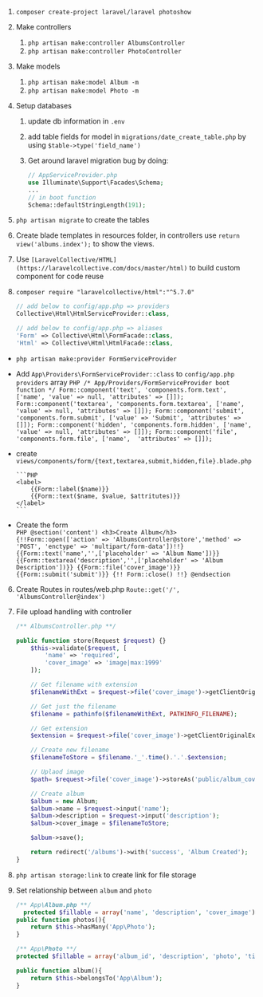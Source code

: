 
1. `composer create-project laravel/laravel photoshow`
2. Make controllers
	1. `php artisan make:controller AlbumsController`
	2. `php artisan make:controller PhotoController`
3. Make models
	1. `php artisan make:model Album -m`
	2. `php artisan make:model Photo -m`
4. Setup databases
	1. update db information in `.env`
	2. add table fields for model in `migrations/date_create_table.php` by using `$table->type('field_name')`
	3. Get around laravel migration bug by doing:

		```PHP
		// AppServiceProvider.php
		use Illuminate\Support\Facades\Schema;
		...
		// in boot function
		Schema::defaultStringLength(191);
		```
  4. `php artisan migrate` to create the tables

5. Create blade templates in resources folder, in controllers use `return view('albums.index');` to show the views.
  1. Use ` [LaravelCollective/HTML](https://laravelcollective.com/docs/master/html) ` to build custom component for code reuse
  2. `composer require "laravelcollective/html":"^5.7.0"`
		```PHP
		// add below to config/app.php => providers
		Collective\Html\HtmlServiceProvider::class,

		// add below to config/app.php => aliases
		'Form' => Collective\Html\FormFacade::class,
		'Html' => Collective\Html\HtmlFacade::class,
		```
  * `php artisan make:provider FormServiceProvider`
  * Add `App\Providers\FormServiceProvider::class` to `config/app.php providers` array
		```PHP
		/* App/Providers/FormServiceProvider boot function */
		Form::component('text', 'components.form.text', ['name', 'value' => null, 'attributes' => []]);
		Form::component('textarea', 'components.form.textarea', ['name', 'value' => null, 'attributes' => []]);
		Form::component('submit', 'components.form.submit', ['value' => 'Submit', 'attributes' => []]);
		Form::component('hidden', 'components.form.hidden', ['name', 'value' => null, 'attributes' => []]);
		Form::component('file', 'components.form.file', ['name',  'attributes' => []]);
		```

  * create `views/components/form/{text,textarea,submit,hidden,file}.blade.php`

		```PHP
		<label>
			{{Form::label($name)}}
			{{Form::text($name, $value, $attritutes)}}
		</label>
		```
  * Create the form			
		```PHP
		@section('content')
		  <h3>Create Album</h3>
		  {!!Form::open(['action' => 'AlbumsController@store','method' => 'POST', 'enctype' => 'multipart/form-data'])!!}
		    {{Form::text('name','',['placeholder' => 'Album Name'])}}
		    {{Form::textarea('description','',['placeholder' => 'Album Description'])}}
		    {{Form::file('cover_image')}}
		    {{Form::submit('submit')}}
		  {!! Form::close() !!}
		@endsection
		```

6. Create Routes in routes/web.php `Route::get('/', 'AlbumsController@index')`

7. File upload handling with controller
	```PHP
	/** AlbumsController.php **/

	public function store(Request $request) {}
		$this->validate($request, [
			'name' => 'required',
			'cover_image' => 'image|max:1999'
		]);

		// Get filename with extension
		$filenameWithExt = $request->file('cover_image')->getClientOriginalName();

		// Get just the filename
		$filename = pathinfo($filenameWithExt, PATHINFO_FILENAME);

		// Get extension
		$extension = $request->file('cover_image')->getClientOriginalExtension();

		// Create new filename
		$filenameToStore = $filename.'_'.time().'.'.$extension;

		// Uplaod image
		$path= $request->file('cover_image')->storeAs('public/album_covers', $filenameToStore);

		// Create album
		$album = new Album;
		$album->name = $request->input('name');
		$album->description = $request->input('description');
		$album->cover_image = $filenameToStore;

		$album->save();

		return redirect('/albums')->with('success', 'Album Created');
	}
	```

8. `php artisan storage:link` to create link for file storage
9. Set relationship between `album` and `photo`
	```php
	/** App\Album.php **/
	  protected $fillable = array('name', 'description', 'cover_image');
	public function photos(){
		return $this->hasMany('App\Photo');
	}

	/** App\Photo **/
	protected $fillable = array('album_id', 'description', 'photo', 'title', 'size');

	public function album(){
		return $this->belongsTo('App\Album');
	}
	```
